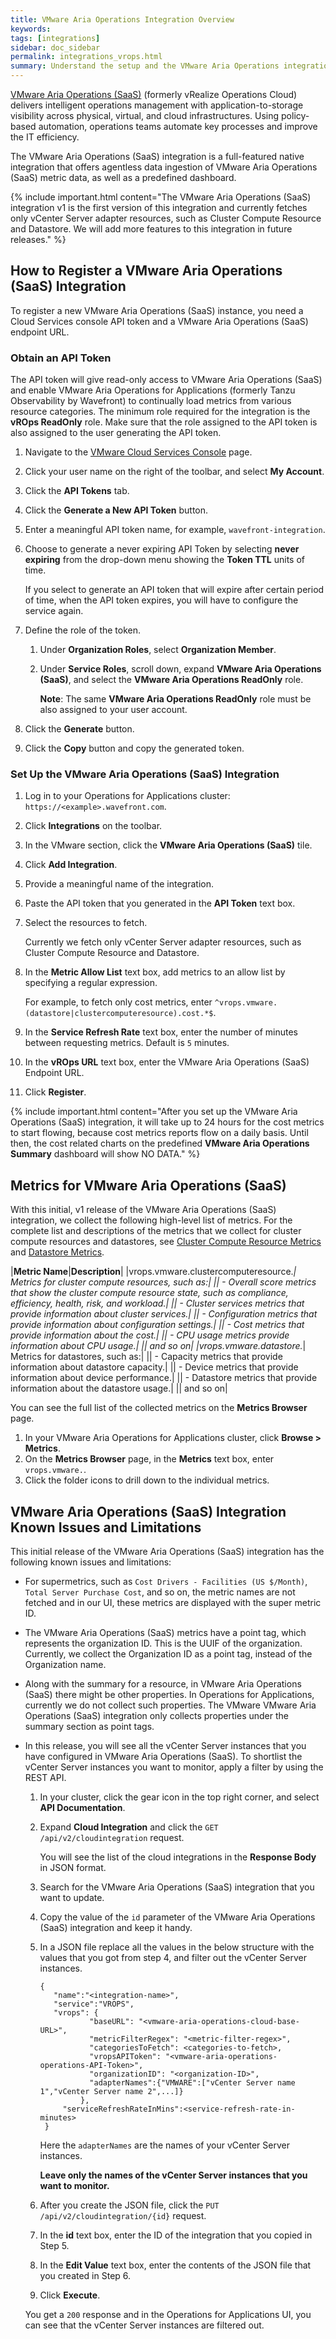 ```yaml
---
title: VMware Aria Operations Integration Overview
keywords:
tags: [integrations]
sidebar: doc_sidebar
permalink: integrations_vrops.html
summary: Understand the setup and the VMware Aria Operations integration v1 limitations and caveats.
---
```

[VMware Aria Operations (SaaS)](https://www.vmware.com/products/aria-operations.html) (formerly vRealize Operations Cloud) delivers intelligent operations management with application-to-storage visibility across physical, virtual, and cloud infrastructures. Using policy-based automation, operations teams automate key processes and improve the IT efficiency.


The VMware Aria Operations (SaaS) integration is a full-featured native integration that offers agentless data ingestion of VMware Aria Operations (SaaS) metric data, as well as a predefined dashboard. 

{% include important.html content="The VMware Aria Operations (SaaS) integration v1 is the first version of this integration and currently fetches only vCenter Server adapter resources, such as Cluster Compute Resource and Datastore. We will add more features to this integration in future releases." %}

## How to Register a VMware Aria Operations (SaaS) Integration

To register a new VMware Aria Operations (SaaS) instance, you need a Cloud Services console API token and a VMware Aria Operations (SaaS) endpoint URL.

### Obtain an API Token

The API token will give read-only access to VMware Aria Operations (SaaS) and enable VMware Aria Operations for Applications (formerly Tanzu Observability by Wavefront) to continually load metrics from various resource categories. The minimum role required for the integration is the **vROps ReadOnly** role. Make sure that the role assigned to the API token is also assigned to the user generating the API token.

1. Navigate to the [VMware Cloud Services Console](https://console.cloud.vmware.com/csp/gateway/discovery) page.
1. Click your user name on the right of the toolbar, and select **My Account**.
1. Click the **API Tokens** tab.
1. Click the **Generate a New API Token** button.
1. Enter a meaningful API token name, for example, `wavefront-integration`.
1. Choose to generate a never expiring API Token by selecting **never expiring** from the drop-down menu showing the **Token TTL** units of time.

   If you select to generate an API token that will expire after certain period of time, when the API token expires, you will have to configure the service again.
   
1. Define the role of the token. 
   
   1. Under **Organization Roles**, select **Organization Member**.
   1. Under **Service Roles**, scroll down, expand **VMware Aria Operations (SaaS)**, and select the **VMware Aria Operations ReadOnly** role.
   
      **Note**: The same **VMware Aria Operations ReadOnly** role must be also assigned to your user account.
1. Click the **Generate** button.
1. Click the **Copy** button and copy the generated token.

### Set Up the VMware Aria Operations (SaaS) Integration

1. Log in to your Operations for Applications cluster: `https://<example>.wavefront.com`.
1. Click **Integrations** on the toolbar. 
1. In the VMware section, click the **VMware Aria Operations (SaaS)** tile.
1. Click **Add Integration**.
1. Provide a meaningful name of the integration.
1. Paste the API token that you generated in the **API Token** text box.
1. Select the resources to fetch.
   
   Currently we fetch only vCenter Server adapter resources, such as Cluster Compute Resource and Datastore.
   
1. In the **Metric Allow List** text box, add metrics to an allow list by specifying a regular expression. 

   For example, to fetch only cost metrics, enter `^vrops.vmware.(datastore|clustercomputeresource).cost.*$`.
   
1. In the **Service Refresh Rate** text box, enter the number of minutes between requesting metrics. Default is `5` minutes.
1. In the **vROps URL** text box, enter the VMware Aria Operations (SaaS) Endpoint URL.
1. Click **Register**.


{% include important.html content="After you set up the VMware Aria Operations (SaaS) integration, it will take up to 24 hours for the cost metrics to start flowing, because cost metrics reports flow on a daily basis. Until then, the cost related charts on the predefined **VMware Aria Operations Summary** dashboard will show NO DATA." %}


## Metrics for VMware Aria Operations (SaaS)

With this initial, v1 release of the VMware Aria Operations (SaaS) integration, we collect the following high-level list of metrics. For the complete list and descriptions of the metrics that we collect for cluster compute resources and datastores, see [Cluster Compute Resource Metrics](https://docs.vmware.com/en/vRealize-Operations/8.6/com.vmware.vcom.metrics.doc/GUID-F6638548-7D0D-42A4-B774-9BF1EFB95E94.html) and [Datastore Metrics](https://docs.vmware.com/en/vRealize-Operations/8.6/com.vmware.vcom.metrics.doc/GUID-A77F1497-A21F-40A9-B240-446A66A174DD.html).


|**Metric Name**|**Description**|
|vrops.vmware.clustercomputeresource.*| Metrics for cluster compute resources, such as:|
|| - Overall score metrics that show the cluster compute resource state, such as compliance, efficiency, health, risk, and workload.|
|| - Cluster services metrics that provide information about cluster services.|
|| - Configuration metrics that provide information about configuration settings.|
|| - Cost metrics that provide information about the cost.|
|| - CPU usage metrics provide information about CPU usage.|
|| and so on|
|vrops.vmware.datastore.*| Metrics for datastores, such as:|
|| - Capacity metrics that provide information about datastore capacity.|
|| - Device metrics that provide information about device performance.|
|| - Datastore metrics that provide information about the datastore usage.|
|| and so on|


You can see the full list of the collected metrics on the **Metrics Browser** page.

1. In your VMware Aria Operations for Applications cluster, click **Browse > Metrics**.
2. On the **Metrics Browser** page, in the **Metrics** text box, enter `vrops.vmware.`.
3. Click the folder icons to drill down to the individual metrics. 

## VMware Aria Operations (SaaS) Integration Known Issues and Limitations

This initial release of the VMware Aria Operations (SaaS) integration has the following known issues and limitations:

* For supermetrics, such as `Cost Drivers - Facilities (US $/Month)`, `Total Server Purchase Cost`, and so on, the metric names are not fetched and in our UI, these metrics are displayed with the super metric ID.
* The VMware Aria Operations (SaaS) metrics have a point tag, which represents the organization ID. This is the UUIF of the organization. Currently, we collect the Organization ID as a point tag, instead of the Organization name.
* Along with the summary for a resource, in VMware Aria Operations (SaaS) there might be other properties. In Operations for Applications, currently we do not collect such properties. The VMware VMware Aria Operations (SaaS) integration only collects properties under the summary section as point tags.
* In this release, you will see all the vCenter Server instances that you have configured in VMware Aria Operations (SaaS). To shortlist the vCenter Server instances you want to monitor, apply a filter by using the REST API. 
  1. In your cluster, click the gear icon in the top right corner, and select **API Documentation**.
  2. Expand **Cloud Integration** and click the `GET /api/v2/cloudintegration` request.
     
     You will see the list of the cloud integrations in the **Response Body** in JSON format. 

   4. Search for the VMware Aria Operations (SaaS) integration that you want to update.
   5. Copy the value of the `id` parameter of the VMware Aria Operations (SaaS) integration and keep it handy. 
   6. In a JSON file replace all the values in the below structure with the values that you got from step 4, and filter out the vCenter Server instances.
   
       ```
       {
          "name":"<integration-name>",
          "service":"VROPS",
          "vrops": {
                  "baseURL": "<vmware-aria-operations-cloud-base-URL>",
                  "metricFilterRegex": "<metric-filter-regex>",
                  "categoriesToFetch": <categories-to-fetch>,
                  "vropsAPIToken": "<vmware-aria-operations-operations-API-Token>",
                  "organizationID": "<organization-ID>",
                  "adapterNames":{"VMWARE":["vCenter Server name 1","vCenter Server name 2",...]}
                },
            "serviceRefreshRateInMins":<service-refresh-rate-in-minutes>
        }
       ```
       Here the `adapterNames` are the names of your vCenter Server instances. 
       
       **Leave only the names of the vCenter Server instances that you want to monitor.**
    
    7. After you create the JSON file, click the `PUT /api/v2/cloudintegration/{id}` request.
    8. In the **id** text box, enter the ID of the integration that you copied in Step 5.
    9. In the **Edit Value** text box, enter the contents of the JSON file that you created in Step 6.
    10. Click **Execute**. 
    
   You get a `200` response and in the Operations for Applications UI, you can see that the vCenter Server instances are filtered out.
